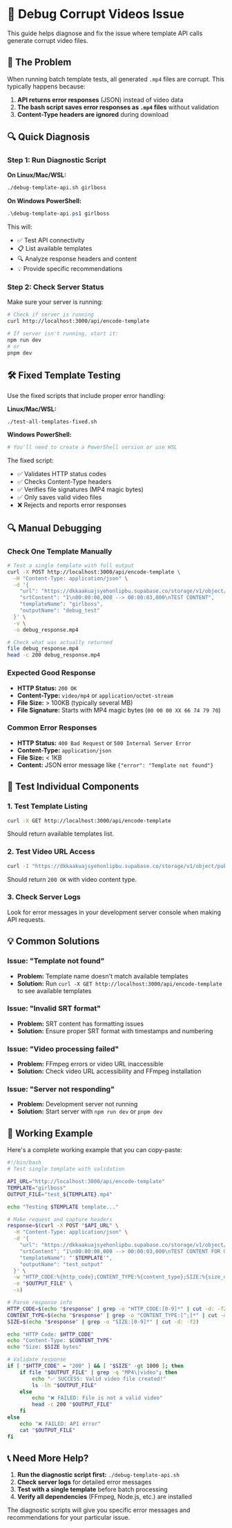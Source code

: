 # 🔧 Debug Corrupt Videos Issue

This guide helps diagnose and fix the issue where template API calls generate corrupt video files.

## 🚨 The Problem

When running batch template tests, all generated `.mp4` files are corrupt. This typically happens because:

1. **API returns error responses** (JSON) instead of video data
2. **The bash script saves error responses as `.mp4` files** without validation
3. **Content-Type headers are ignored** during download

## 🔍 Quick Diagnosis

### Step 1: Run Diagnostic Script

**On Linux/Mac/WSL:**
```bash
./debug-template-api.sh girlboss
```

**On Windows PowerShell:**
```powershell
.\debug-template-api.ps1 girlboss
```

This will:
- ✅ Test API connectivity
- 📋 List available templates
- 🔍 Analyze response headers and content
- 💡 Provide specific recommendations

### Step 2: Check Server Status

Make sure your server is running:
```bash
# Check if server is running
curl http://localhost:3000/api/encode-template

# If server isn't running, start it:
npm run dev
# or
pnpm dev
```

## 🛠️ Fixed Template Testing

Use the fixed scripts that include proper error handling:

**Linux/Mac/WSL:**
```bash
./test-all-templates-fixed.sh
```

**Windows PowerShell:**
```powershell
# You'll need to create a PowerShell version or use WSL
```

The fixed script:
- ✅ Validates HTTP status codes
- ✅ Checks Content-Type headers
- ✅ Verifies file signatures (MP4 magic bytes)
- ✅ Only saves valid video files
- ❌ Rejects and reports error responses

## 🔍 Manual Debugging

### Check One Template Manually

```bash
# Test a single template with full output
curl -X POST http://localhost:3000/api/encode-template \
  -H "Content-Type: application/json" \
  -d '{
    "url": "https://dkkaakuajsyehonlipbu.supabase.co/storage/v1/object/public/videos/tiktok/6736250773027767302/7362188339048353066",
    "srtContent": "1\n00:00:00,000 --> 00:00:03,000\nTEST CONTENT",
    "templateName": "girlboss",
    "outputName": "debug_test"
  }' \
  -v \
  -o debug_response.mp4

# Check what was actually returned
file debug_response.mp4
head -c 200 debug_response.mp4
```

### Expected Good Response
- **HTTP Status:** `200 OK`
- **Content-Type:** `video/mp4` or `application/octet-stream`
- **File Size:** > 100KB (typically several MB)
- **File Signature:** Starts with MP4 magic bytes (`00 00 00 XX 66 74 79 70`)

### Common Error Responses
- **HTTP Status:** `400 Bad Request` or `500 Internal Server Error`
- **Content-Type:** `application/json`
- **File Size:** < 1KB
- **Content:** JSON error message like `{"error": "Template not found"}`

## 🧪 Test Individual Components

### 1. Test Template Listing
```bash
curl -X GET http://localhost:3000/api/encode-template
```
Should return available templates list.

### 2. Test Video URL Access
```bash
curl -I "https://dkkaakuajsyehonlipbu.supabase.co/storage/v1/object/public/videos/tiktok/6736250773027767302/7362188339048353066"
```
Should return `200 OK` with video content type.

### 3. Check Server Logs
Look for error messages in your development server console when making API requests.

## 💡 Common Solutions

### Issue: "Template not found"
- **Problem:** Template name doesn't match available templates
- **Solution:** Run `curl -X GET http://localhost:3000/api/encode-template` to see available templates

### Issue: "Invalid SRT format"
- **Problem:** SRT content has formatting issues
- **Solution:** Ensure proper SRT format with timestamps and numbering

### Issue: "Video processing failed"
- **Problem:** FFmpeg errors or video URL inaccessible
- **Solution:** Check video URL accessibility and FFmpeg installation

### Issue: "Server not responding"
- **Problem:** Development server not running
- **Solution:** Start server with `npm run dev` or `pnpm dev`

## 🔄 Working Example

Here's a complete working example that you can copy-paste:

```bash
#!/bin/bash
# Test single template with validation

API_URL="http://localhost:3000/api/encode-template"
TEMPLATE="girlboss"
OUTPUT_FILE="test_${TEMPLATE}.mp4"

echo "Testing $TEMPLATE template..."

# Make request and capture headers
response=$(curl -X POST "$API_URL" \
  -H "Content-Type: application/json" \
  -d '{
    "url": "https://dkkaakuajsyehonlipbu.supabase.co/storage/v1/object/public/videos/tiktok/6736250773027767302/7362188339048353066",
    "srtContent": "1\n00:00:00,000 --> 00:00:03,000\nTEST CONTENT FOR GIRLBOSS TEMPLATE\n\n2\n00:00:03,000 --> 00:00:06,000\nAMAZING RESULTS COMING NOW!",
    "templateName": "'$TEMPLATE'",
    "outputName": "test_output"
  }' \
  -w "HTTP_CODE:%{http_code};CONTENT_TYPE:%{content_type};SIZE:%{size_download}" \
  -o "$OUTPUT_FILE" \
  -s)

# Parse response info
HTTP_CODE=$(echo "$response" | grep -o "HTTP_CODE:[0-9]*" | cut -d: -f2)
CONTENT_TYPE=$(echo "$response" | grep -o "CONTENT_TYPE:[^;]*" | cut -d: -f2-)
SIZE=$(echo "$response" | grep -o "SIZE:[0-9]*" | cut -d: -f2)

echo "HTTP Code: $HTTP_CODE"
echo "Content-Type: $CONTENT_TYPE"
echo "Size: $SIZE bytes"

# Validate response
if [ "$HTTP_CODE" = "200" ] && [ "$SIZE" -gt 1000 ]; then
    if file "$OUTPUT_FILE" | grep -q "MP4\|video"; then
        echo "✅ SUCCESS: Valid video file created!"
        ls -lh "$OUTPUT_FILE"
    else
        echo "❌ FAILED: File is not a valid video"
        head -c 200 "$OUTPUT_FILE"
    fi
else
    echo "❌ FAILED: API error"
    cat "$OUTPUT_FILE"
fi
```

## 📞 Need More Help?

1. **Run the diagnostic script first:** `./debug-template-api.sh`
2. **Check server logs** for detailed error messages
3. **Test with a single template** before batch processing
4. **Verify all dependencies** (FFmpeg, Node.js, etc.) are installed

The diagnostic scripts will give you specific error messages and recommendations for your particular issue. 